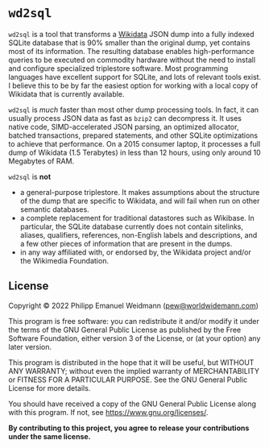 # `wd2sql`

`wd2sql` is a tool that transforms a
[Wikidata](https://www.wikidata.org/wiki/Wikidata:Main_Page) JSON dump
into a fully indexed SQLite database that is 90% smaller than the original
dump, yet contains most of its information. The resulting database enables
high-performance queries to be executed on commodity hardware without the
need to install and configure specialized triplestore software. Most
programming languages have excellent support for SQLite, and lots of relevant
tools exist. I believe this to be by far the easiest option for working with
a local copy of Wikidata that is currently available.

`wd2sql` is *much* faster than most other dump processing tools. In fact,
it can usually process JSON data as fast as `bzip2` can decompress it.
It uses native code, SIMD-accelerated JSON parsing, an optimized allocator,
batched transactions, prepared statements, and other SQLite optimizations
to achieve that performance. On a 2015 consumer laptop, it processes a full
dump of Wikidata (1.5 Terabytes) in less than 12 hours, using only around
10 Megabytes of RAM.

`wd2sql` is **not**

* a general-purpose triplestore. It makes assumptions about the structure
  of the dump that are specific to Wikidata, and will fail when run on other
  semantic databases.
* a complete replacement for traditional datastores such as Wikibase.
  In particular, the SQLite database currently does not contain sitelinks,
  aliases, qualifiers, references, non-English labels and descriptions,
  and a few other pieces of information that are present in the dumps.
* in any way affiliated with, or endorsed by, the Wikidata project and/or
  the Wikimedia Foundation.


## License

Copyright &copy; 2022  Philipp Emanuel Weidmann (<pew@worldwidemann.com>)

This program is free software: you can redistribute it and/or modify
it under the terms of the GNU General Public License as published by
the Free Software Foundation, either version 3 of the License, or
(at your option) any later version.

This program is distributed in the hope that it will be useful,
but WITHOUT ANY WARRANTY; without even the implied warranty of
MERCHANTABILITY or FITNESS FOR A PARTICULAR PURPOSE.  See the
GNU General Public License for more details.

You should have received a copy of the GNU General Public License
along with this program.  If not, see <https://www.gnu.org/licenses/>.

**By contributing to this project, you agree to release your
contributions under the same license.**
